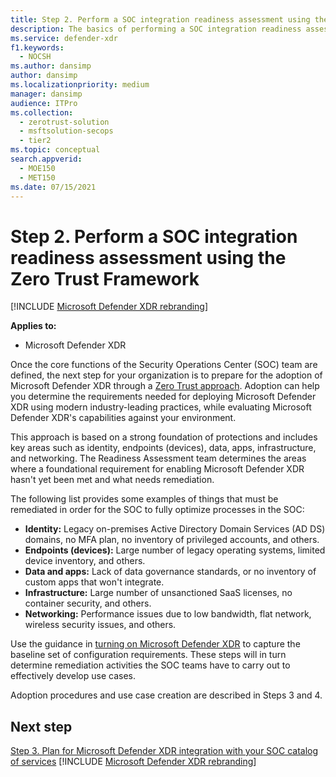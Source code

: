 ```yaml
---
title: Step 2. Perform a SOC integration readiness assessment using the Zero Trust Framework
description: The basics of performing a SOC integration readiness assessment using the Zero Trust Framework when integrating Microsoft Defender XDR into your security operations.
ms.service: defender-xdr
f1.keywords: 
  - NOCSH
ms.author: dansimp
author: dansimp
ms.localizationpriority: medium
manager: dansimp
audience: ITPro
ms.collection: 
  - zerotrust-solution
  - msftsolution-secops
  - tier2
ms.topic: conceptual
search.appverid: 
  - MOE150
  - MET150
ms.date: 07/15/2021
---
```


# Step 2. Perform a SOC integration readiness assessment using the Zero Trust Framework

[!INCLUDE [Microsoft Defender XDR rebranding](../includes/microsoft-defender.md)]

**Applies to:**
- Microsoft Defender XDR

Once the core functions of the Security Operations Center (SOC) team are defined, the next step for your organization is to prepare for the adoption of Microsoft Defender XDR through a [Zero Trust approach](/security/zero-trust/). Adoption can help you determine the requirements needed for deploying Microsoft Defender XDR using modern industry-leading practices, while evaluating Microsoft Defender XDR's capabilities against your environment.

This approach is based on a strong foundation of protections and includes key areas such as identity, endpoints (devices), data, apps, infrastructure, and networking. The Readiness Assessment team determines the areas where a foundational requirement for enabling Microsoft Defender XDR hasn't yet been met and what needs remediation.

The following list provides some examples of things that must be remediated in order for the SOC to fully optimize processes in the SOC:

- **Identity:** Legacy on-premises Active Directory Domain Services (AD DS) domains, no MFA plan, no inventory of privileged accounts, and others.
- **Endpoints (devices):** Large number of legacy operating systems, limited device inventory, and others.
- **Data and apps:**  Lack of data governance standards, or no inventory of custom apps that won't integrate.
- **Infrastructure:** Large number of unsanctioned SaaS licenses, no container security, and others.
- **Networking:** Performance issues due to low bandwidth, flat network, wireless security issues, and others.

Use the guidance in [turning on Microsoft Defender XDR](m365d-enable.md) to capture the baseline set of configuration requirements. These steps will in turn determine remediation activities the SOC teams have to carry out to effectively develop use cases. 

Adoption procedures and use case creation are described in Steps 3 and 4.

## Next step

[Step 3. Plan for Microsoft Defender XDR integration with your SOC catalog of services](integrate-microsoft-365-defender-secops-services.md)
[!INCLUDE [Microsoft Defender XDR rebranding](../../includes/defender-m3d-techcommunity.md)]
